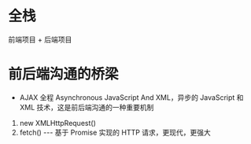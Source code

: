 # 全栈
前端项目 + 后端项目

# 前后端沟通的桥梁
- AJAX 全程 Asynchronous JavaScript And XML，异步的 JavaScript 和 XML 技术，这是前后端沟通的一种重要机制

1. new XMLHttpRequest()
2. fetch() --- 基于 Promise 实现的 HTTP 请求，更现代，更强大